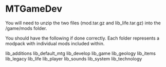 # MTGameDev

You will need to unzip the two files (mod.tar.gz and lib_life.tar.gz) into the /game/mods folder.

You should have the following if done correctly.  Each folder represents a modpack with individual mods included within.

lib_additions
lib_default_mtg
lib_develop
lib_game
lib_geology
lib_items
lib_legacy
lib_life
lib_player
lib_sounds
lib_system
lib_technology
